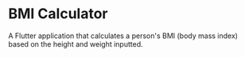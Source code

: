 # BMI Calculator

A Flutter application that calculates a person's BMI (body mass index) based on the height and weight inputted.
